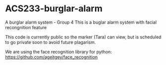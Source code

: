 # ACS233-burglar-alarm
A burglar alarm system - Group 4
This is a buglar alarm system with facial recongnition feature 

This code is currently public so the marker (Tara) can view, but is scheduled to go private soon to avoid future plagarism.

We are using the face recognition library for python: https://github.com/ageitgey/face_recognition 

